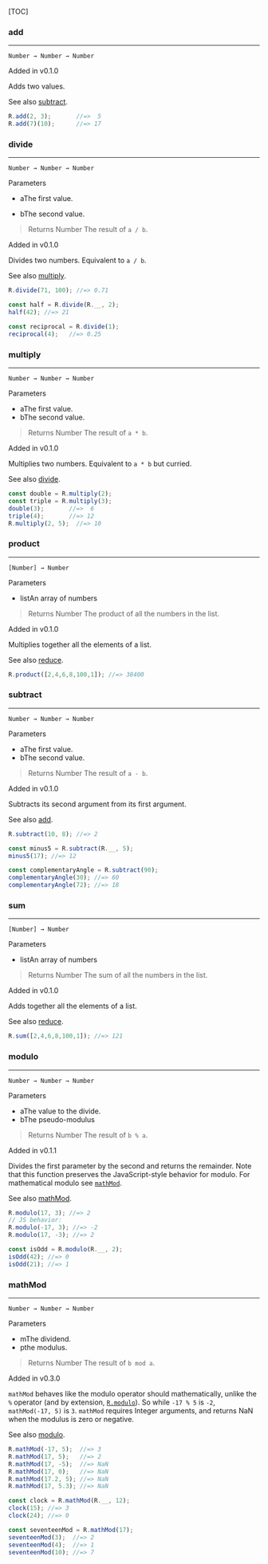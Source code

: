 [TOC]

### add

-----------------------------------------------------------------------------------------------------

`Number → Number → Number`

Added in v0.1.0

Adds two values.

See also [subtract](#subtract).

```js
R.add(2, 3);       //=>  5
R.add(7)(10);      //=> 17
```

### divide

--------------------------------------------------------------------------------------------------------------

`Number → Number → Number`

Parameters

*   aThe first value.

*   bThe second value.

> Returns Number The result of `a / b`.

Added in v0.1.0

Divides two numbers. Equivalent to `a / b`.

See also [multiply](#multiply).

```js
R.divide(71, 100); //=> 0.71

const half = R.divide(R.__, 2);
half(42); //=> 21

const reciprocal = R.divide(1);
reciprocal(4);   //=> 0.25
```

### multiply

--------------------------------------------------------------------------------------------------------------------

`Number → Number → Number`

Parameters

*   aThe first value.
*   bThe second value.

> Returns Number The result of `a * b`.

Added in v0.1.0

Multiplies two numbers. Equivalent to `a * b` but curried.

See also [divide](#divide).

```js
const double = R.multiply(2);
const triple = R.multiply(3);
double(3);       //=>  6
triple(4);       //=> 12
R.multiply(2, 5);  //=> 10
```

### product

---

`[Number] → Number`

Parameters

*   listAn array of numbers

> Returns Number The product of all the numbers in the list.

Added in v0.1.0

Multiplies together all the elements of a list.

See also [reduce](#reduce).

```js
R.product([2,4,6,8,100,1]); //=> 38400
```

### subtract

---

`Number → Number → Number`

Parameters

*   aThe first value.
*   bThe second value.

> Returns Number The result of `a - b`.

Added in v0.1.0

Subtracts its second argument from its first argument.

See also [add](#add).

```js
R.subtract(10, 8); //=> 2

const minus5 = R.subtract(R.__, 5);
minus5(17); //=> 12

const complementaryAngle = R.subtract(90);
complementaryAngle(30); //=> 60
complementaryAngle(72); //=> 18
```

### sum

---

`[Number] → Number`

Parameters

*   listAn array of numbers

> Returns Number The sum of all the numbers in the list.

Added in v0.1.0

Adds together all the elements of a list.

See also [reduce](#reduce).

```js
R.sum([2,4,6,8,100,1]); //=> 121
```

### modulo

---

`Number → Number → Number`

Parameters

*   aThe value to the divide.
*   bThe pseudo-modulus

> Returns Number The result of `b % a`.

Added in v0.1.1

Divides the first parameter by the second and returns the remainder. Note that this function preserves the JavaScript-style behavior for modulo. For mathematical modulo see [`mathMod`](#mathMod).

See also [mathMod](#mathMod).

```js
R.modulo(17, 3); //=> 2
// JS behavior:
R.modulo(-17, 3); //=> -2
R.modulo(17, -3); //=> 2

const isOdd = R.modulo(R.__, 2);
isOdd(42); //=> 0
isOdd(21); //=> 1
```

### mathMod

---

`Number → Number → Number`

Parameters

*   mThe dividend.
*   pthe modulus.

> Returns Number The result of `b mod a`.

Added in v0.3.0

`mathMod` behaves like the modulo operator should mathematically, unlike the `%` operator (and by extension, [`R.modulo`](#modulo)). So while `-17 % 5` is `-2`, `mathMod(-17, 5)` is `3`. `mathMod` requires Integer arguments, and returns NaN when the modulus is zero or negative.

See also [modulo](#modulo).

```js
R.mathMod(-17, 5);  //=> 3
R.mathMod(17, 5);   //=> 2
R.mathMod(17, -5);  //=> NaN
R.mathMod(17, 0);   //=> NaN
R.mathMod(17.2, 5); //=> NaN
R.mathMod(17, 5.3); //=> NaN

const clock = R.mathMod(R.__, 12);
clock(15); //=> 3
clock(24); //=> 0

const seventeenMod = R.mathMod(17);
seventeenMod(3);  //=> 2
seventeenMod(4);  //=> 1
seventeenMod(10); //=> 7
```
